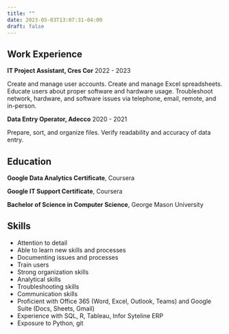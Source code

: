 ```yaml
---
title: ""
date: 2023-05-03T13:07:31-04:00
draft: false
---
```


## Work Experience
__IT Project Assistant, Cres Cor__  2022 - 2023

Create and manage user accounts. Create and manage Excel spreadsheets. Educate users about proper software and 
hardware usage. Troubleshoot network, hardware, and software issues via telephone, email, remote, and in-person.

__Data Entry Operator, Adecco__  2020 - 2021

Prepare, sort, and organize files. Verify readability and accuracy of data entry.


## Education
__Google Data Analytics Certificate__, Coursera

__Google IT Support Certificate__, Coursera

__Bachelor of Science in Computer Science__, George Mason University

## Skills
- Attention to detail
- Able to learn new skills and processes
- Documenting issues and processes
- Train users
- Strong organization skills
- Analytical skills
- Troubleshooting skills
- Communication skills
- Proficient with Office 365 (Word, Excel, Outlook, Teams) and Google Suite (Docs, Sheets, Gmail)
- Experience with SQL, R, Tableau, Infor Syteline ERP
- Exposure to Python, git

